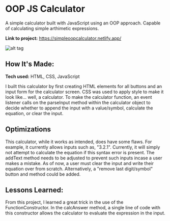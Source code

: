 # OOP JS Calculator
A simple calculator built with JavaScript using an OOP approach. Capable of calculating simple arthimetic expressions.

**Link to project:** https://simpleoopcalculator.netlify.app/

![alt tag](https://cdn.glitch.global/335e1b1e-c637-47fd-8b9c-296d8cf865df/calcpicture.PNG?v=1653415548235)

## How It's Made:

**Tech used:** HTML, CSS, JavaScript

I built this calculator by first creating HTML elements for all buttons and an input form for the calculator screen. CSS was used to apply style to make it look like... well, a calculator. To make the calculator function, an event listener calls on the parseInput method within the calculator object to decide whether to append the input with a value/symbol, calculate the equation, or clear the input. 

## Optimizations

This calculator, while it works as intended, does have some flaws. For example, it currently allows inputs such as, "3.2.1". Currently, it will simply not attempt to calculate the equation if this syntax error is present. The addText method needs to be adjusted to prevent such inputs incase a user makes a mistake. As of now, a user must clear the input and write their equation over from scratch. Alternatively, a "remove last digit/symbol" button and method could be added.

## Lessons Learned:

From this project, I learned a great trick in the use of the FunctionConstructor. In the calcAnswer method, a single line of code with this constructor allows the calculator to evaluate the expression in the input.
